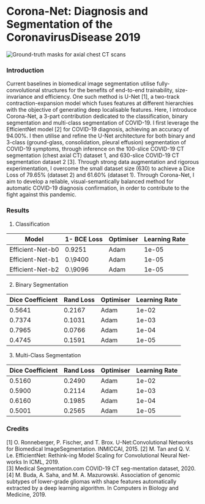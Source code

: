 # Corona-Net: Diagnosis and Segmentation of the CoronavirusDisease 2019  
![Ground-truth masks for axial chest CT scans](./utils/main.PNG)  

### Introduction  
  
Current baselines in biomedical image segmentation utilise fully-convolutional structures for the benefits of end-to-end trainability, size-invariance and efficiency. One such method is U-Net [1], a two-track contraction-expansion model which fuses features at different hierarchies with the objective of generating deep localisable features. Here, I introduce Corona-Net, a 3-part contribution dedicated to the classification, binary segmentation and multi-class segmentation of COVID-19. I first leverage the EfficientNet model [2] for COVID-19 diagnosis, achieving an accuracy of 94.00%. I then utilise and refine the U-Net architecture for both binary and 3-class (ground-glass, consolidation, pleural effusion) segmentation of COVID-19 symptoms, through inference on the 100-slice COVID-19 CT segmentation (chest axial CT) dataset 1, and 630-slice COVID-19 CT segmentation dataset 2 [3]. Through strong data augmentation and rigorous experimentation, I overcome the small dataset size (630) to achieve a Dice Loss of 79.65% (dataset 2) and 61.60% (dataset 1). Through Corona-Net, I aim to develop a reliable, visual-semantically balanced method for automatic COVID-19 diagnosis confirmation, in order to contribute to the fight against this pandemic.  

### Results
1. Classification  
  
| Model               | 1- BCE Loss | Optimiser | Learning Rate |
|---------------------|-------------|-----------|---------------|
| Efficient-Net-b0    | 0\.9251     | Adam      | 1e\-05        |
| Efficient-Net-b1    | 0.\9400     | Adam      | 1e\-05        |
| Efficient-Net-b2    | 0.\9096     | Adam      | 1e\-05        |  
  
2. Binary Segmentation

| Dice Coefficient | Rand Loss | Optimiser | Learning Rate |
|------------------|-----------|-----------|---------------|
| 0\.5641          | 0\.2167   | Adam      | 1e\-02        |
| 0\.7374          | 0\.1031   | Adam      | 1e\-03        |
| 0\.7965          | 0\.0766   | Adam      | 1e\-04        |
| 0\.4745          | 0\.1591   | Adam      | 1e\-05        |
  
3. Multi-Class Segmentation

| Dice Coefficient | Rand Loss | Optimiser | Learning Rate |
|------------------|-----------|-----------|---------------|
| 0\.5160          | 0\.2490   | Adam      | 1e\-02        |
| 0\.5900          | 0\.2114   | Adam      | 1e\-03        |
| 0\.6160          | 0\.1985   | Adam      | 1e\-04        |
| 0\.5001          | 0\.2565   | Adam      | 1e\-05        |
  
### Credits  
[1] O. Ronneberger, P. Fischer, and T. Brox.  U-Net:Convolutional  Networks  for  Biomedical  ImageSegmentation. INMICCAI, 2015.
[2] M. Tan and Q. V. Le. EfficientNet: Rethink-ing Model Scaling for Convolutional Neural Net-works In ICML, 2019.  
[3] Medical Segmentation.com  COVID-19 CT seg-mentation dataset, 2020.  
[4] M. Buda, A. Saha, and M. A. Mazurowski. Association of genomic subtypes of lower-grade gliomas with shape features automatically extracted by a deep learning algorithm. In Computers in Biology and Medicine, 2019.
